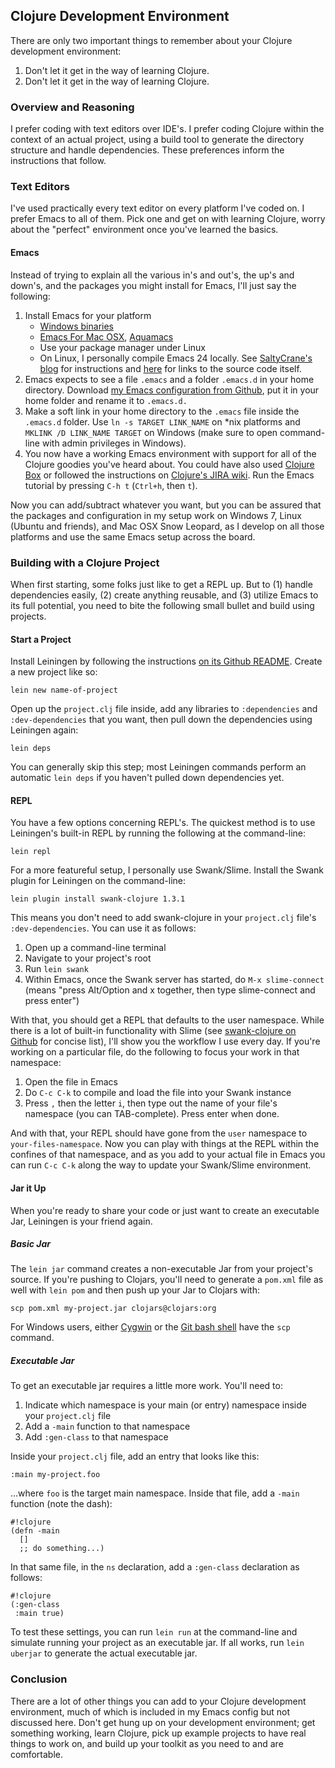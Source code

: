## Clojure Development Environment ##

There are only two important things to remember about your Clojure development environment:

 1. Don't let it get in the way of learning Clojure.
 2. Don't let it get in the way of learning Clojure.

### Overview and Reasoning ###

I prefer coding with text editors over IDE's. I prefer coding Clojure within the context of an actual project, using a build tool to generate the directory structure and handle dependencies. These preferences inform the instructions that follow.

### Text Editors ###

I've used practically every text editor on every platform I've coded on. I prefer Emacs to all of them. Pick one and get on with learning Clojure, worry about the "perfect" environment once you've learned the basics.

#### Emacs ####

Instead of trying to explain all the various in's and out's, the up's and down's, and the packages you might install for Emacs, I'll just say the following:

 1. Install Emacs for your platform
    * [Windows binaries](http://ftp.gnu.org/gnu/emacs/windows/)
    * [Emacs For Mac OSX](http://emacsformacosx.com/), [Aquamacs](http://aquamacs.org/)
    * Use your package manager under Linux
    * On Linux, I personally compile Emacs 24 locally. See [SaltyCrane's blog](http://www.saltycrane.com/blog/2008/10/installing-emacs-23-cvs-ubuntu-hardy/) for instructions and [here](http://savannah.gnu.org/projects/emacs) for links to the source code itself.
 2. Emacs expects to see a file `.emacs` and a folder `.emacs.d` in your home directory. Download [my Emacs configuration from Github](https://github.com/semperos/emacs-config), put it in your home folder and rename it to `.emacs.d.`
 3. Make a soft link in your home directory to the `.emacs` file inside the `.emacs.d` folder. Use `ln -s TARGET LINK_NAME` on *nix platforms and `MKLINK /D LINK_NAME TARGET` on Windows (make sure to open command-line with admin privileges in Windows).
 4. You now have a working Emacs environment with support for all of the Clojure goodies you've heard about. You could have also used [Clojure Box](http://clojure.bighugh.com/) or followed the instructions on [Clojure's JIRA wiki](http://dev.clojure.org/display/doc/Getting+Started+with+Emacs). Run the Emacs tutorial by pressing `C-h t` (`Ctrl+h`, then `t`).

Now you can add/subtract whatever you want, but you can be assured that the packages and configuration in my setup work on Windows 7, Linux (Ubuntu and friends), and Mac OSX Snow Leopard, as I develop on all those platforms and use the same Emacs setup across the board.

### Building with a Clojure Project ###

When first starting, some folks just like to get a REPL up. But to (1) handle dependencies easily, (2) create anything reusable, and (3) utilize Emacs to its full potential, you need to bite the following small bullet and build using projects.

#### Start a Project ####

Install Leiningen by following the instructions [on its Github README](https://github.com/technomancy/leiningen#readme). Create a new project like so:

~~~~
lein new name-of-project
~~~~

Open up the `project.clj` file inside, add any libraries to `:dependencies` and `:dev-dependencies` that you want, then pull down the dependencies using Leiningen again:

~~~~
lein deps
~~~~

You can generally skip this step; most Leiningen commands perform an automatic `lein deps` if you haven't pulled down dependencies yet.

#### REPL ####

You have a few options concerning REPL's. The quickest method is to use Leiningen's built-in REPL by running the following at the command-line:

~~~~
lein repl
~~~~

For a more featureful setup, I personally use Swank/Slime. Install the Swank plugin for Leiningen on the command-line:

~~~~
lein plugin install swank-clojure 1.3.1
~~~~

This means you don't need to add swank-clojure in your `project.clj` file's `:dev-dependencies`. You can use it as follows:

 1. Open up a command-line terminal
 2. Navigate to your project's root
 3. Run `lein swank`
 4. Within Emacs, once the Swank server has started, do `M-x slime-connect` (means "press Alt/Option and x together, then type slime-connect and press enter")

With that, you should get a REPL that defaults to the user namespace. While there is a lot of built-in functionality with Slime (see [swank-clojure on Github](https://github.com/technomancy/swank-clojure) for concise list), I'll show you the workflow I use every day. If you're working on a particular file, do the following to focus your work in that namespace:

 1. Open the file in Emacs
 2. Do `C-c C-k` to compile and load the file into your Swank instance
 3. Press `,` then the letter `i`, then type out the name of your file's namespace (you can TAB-complete). Press enter when done.

And with that, your REPL should have gone from the `user` namespace to `your-files-namespace`. Now you can play with things at the REPL within the confines of that namespace, and as you add to your actual file in Emacs you can run `C-c C-k` along the way to update your Swank/Slime environment.

#### Jar it Up ####

When you're ready to share your code or just want to create an executable Jar, Leiningen is your friend again.

##### Basic Jar #####

The `lein jar` command creates a non-executable Jar from your project's source. If you're pushing to Clojars, you'll need to generate a `pom.xml` file as well with `lein pom` and then push up your Jar to Clojars with:

~~~~
scp pom.xml my-project.jar clojars@clojars:org
~~~~

For Windows users, either [Cygwin](http://cygwin.com/) or the [Git bash shell](http://code.google.com/p/msysgit/downloads/list) have the `scp` command.

##### Executable Jar #####

To get an executable jar requires a little more work. You'll need to:

 1. Indicate which namespace is your main (or entry) namespace inside your `project.clj` file
 2. Add a `-main` function to that namespace
 3. Add `:gen-class` to that namespace
 
Inside your `project.clj` file, add an entry that looks like this:

~~~~
:main my-project.foo
~~~~

...where `foo` is the target main namespace. Inside that file, add a `-main` function (note the dash):

~~~~
#!clojure
(defn -main
  []
  ;; do something...)
~~~~

In that same file, in the `ns` declaration, add a `:gen-class` declaration as follows:

~~~~
#!clojure
(:gen-class
 :main true)
~~~~

To test these settings, you can run `lein run` at the command-line and simulate running your project as an executable jar. If all works, run `lein uberjar` to generate the actual executable jar.

### Conclusion ###

There are a lot of other things you can add to your Clojure development environment, much of which is included in my Emacs config but not discussed here. Don't get hung up on your development environment; get something working, learn Clojure, pick up example projects to have real things to work on, and build up your toolkit as you need to and are comfortable.
